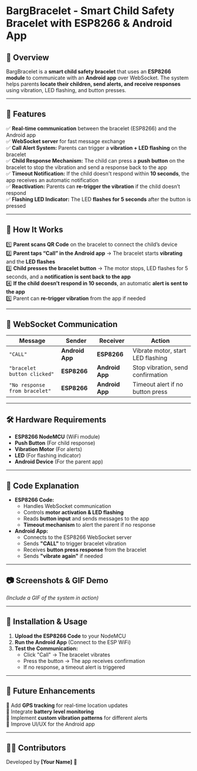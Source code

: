 # BargBracelet - Smart Child Safety Bracelet with ESP8266 & Android App

## 📌 Overview
BargBracelet is a **smart child safety bracelet** that uses an **ESP8266 module** to communicate with an **Android app** over WebSocket. The system helps parents **locate their children, send alerts, and receive responses** using vibration, LED flashing, and button presses.

---

## 🚀 Features
✅ **Real-time communication** between the bracelet (ESP8266) and the Android app  
✅ **WebSocket server** for fast message exchange  
✅ **Call Alert System:** Parents can trigger a **vibration + LED flashing** on the bracelet  
✅ **Child Response Mechanism:** The child can press a **push button** on the bracelet to stop the vibration and send a response back to the app  
✅ **Timeout Notification:** If the child doesn't respond within **10 seconds**, the app receives an automatic notification  
✅ **Reactivation:** Parents can **re-trigger the vibration** if the child doesn’t respond  
✅ **Flashing LED Indicator:** The LED **flashes for 5 seconds** after the button is pressed  

---

## 📡 How It Works
1️⃣ **Parent scans QR Code** on the bracelet to connect the child’s device  
2️⃣ **Parent taps “Call” in the Android app** → The bracelet starts **vibrating** and the **LED flashes**  
3️⃣ **Child presses the bracelet button** → The motor stops, LED flashes for 5 seconds, and a **notification is sent back to the app**  
4️⃣ **If the child doesn’t respond in 10 seconds**, an automatic **alert is sent to the app**  
5️⃣ Parent can **re-trigger vibration** from the app if needed  

---

## 🔗 WebSocket Communication
| **Message**                 | **Sender**       | **Receiver**      | **Action** |
|-----------------------------|-----------------|------------------|------------|
| `"CALL"`                    | **Android App** | **ESP8266**      | Vibrate motor, start LED flashing |
| `"bracelet button clicked"` | **ESP8266**     | **Android App**  | Stop vibration, send confirmation |
| `"No response from bracelet"` | **ESP8266**     | **Android App**  | Timeout alert if no button press |

---

## 🛠️ Hardware Requirements
- **ESP8266 NodeMCU** (WiFi module)  
- **Push Button** (For child response)  
- **Vibration Motor** (For alerts)  
- **LED** (For flashing indicator)  
- **Android Device** (For the parent app)  

---

## 📜 Code Explanation
- **ESP8266 Code:**
  - Handles WebSocket communication  
  - Controls **motor activation & LED flashing**  
  - Reads **button input** and sends messages to the app  
  - **Timeout mechanism** to alert the parent if no response  
- **Android App:**
  - Connects to the ESP8266 WebSocket server  
  - Sends **"CALL"** to trigger bracelet vibration  
  - Receives **button press response** from the bracelet  
  - Sends **"vibrate again"** if needed  

---

## 📷 Screenshots & GIF Demo
_(Include a GIF of the system in action)_  

---

## 📂 Installation & Usage
1. **Upload the ESP8266 Code** to your NodeMCU  
2. **Run the Android App** (Connect to the ESP WiFi)  
3. **Test the Communication:**
   - Click "Call" → The bracelet vibrates  
   - Press the button → The app receives confirmation  
   - If no response, a timeout alert is triggered  

---

## 📌 Future Enhancements
🔹 Add **GPS tracking** for real-time location updates  
🔹 Integrate **battery level monitoring**  
🔹 Implement **custom vibration patterns** for different alerts  
🔹 Improve UI/UX for the Android app  

---

## 👨‍💻 Contributors
Developed by **[Your Name]** 🚀
